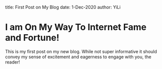 title: First Post on My Blog
date: 1-Dec-2020
author: YiLi

[comment]: # (Category: Devops)

# I am On My Way To Internet Fame and Fortune!

This is my first post on my new blog. While not super informative it
should convey my sense of excitement and eagerness to engage with you,
the reader!

